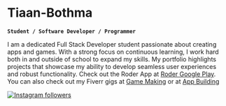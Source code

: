 # Tiaan-Bothma

**`Student / Software Developer / Programmer`**

I am a dedicated Full Stack Developer student passionate about creating apps and games. With a strong focus on continuous learning, I work hard both in and outside of school to expand my skills. My portfolio highlights projects that showcase my ability to develop seamless user experiences and robust functionality. Check out the Roder App at [Roder Google Play](https://play.google.com/store/apps/details?id=com.tb.roder). You can also check out my Fiverr gigs at [Game Making](https://www.fiverr.com/s/bWDdE1) or at [App Building](https://www.fiverr.com/s/z68W0g)

 <p align="left">
     <a href="https://www.instagram.com/roderbiker/?igshid=MzNlNGNkZWQ4Mg%3D%3D" target="_blank">
         <img alt="Instagram followers" title="Follow me on Instagram" src="https:/custom-icon-badges.denolab.con/instagram/followers/your_username?color=X23E05D4labelColor=CEA730&style=for-the-badge&logo=instagram"/>
     </a>